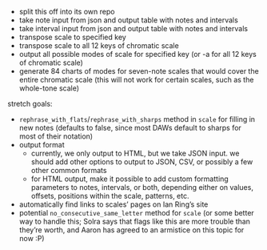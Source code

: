 * split this off into its own repo
* take note input from json and output table with notes and intervals
* take interval input from json and output table with notes and intervals
* transpose scale to specified key
* transpose scale to all 12 keys of chromatic scale
* output all possible modes of scale for specified key (or -a for all 12 keys of chromatic scale)
* generate 84 charts of modes for seven-note scales that would cover the entire chromatic scale (this will not work for certain scales, such as the whole-tone scale)

stretch goals:

* `rephrase_with_flats`/`rephrase_with_sharps` method in `scale` for filling in new notes (defaults to false, since most DAWs default to sharps for most of their notation)
* output format
	* currently, we only output to HTML, but we take JSON input. we should add other options to output to JSON, CSV, or possibly a few other common formats
	* for HTML output, make it possible to add custom formatting parameters to notes, intervals, or both, depending either on values, offsets, positions within the scale, patterns, etc.
* automatically find links to scales’ pages on Ian Ring’s site
* potential `no_consecutive_same_letter` method for `scale` (or some better way to handle this; Solra says that flags like this are more trouble than they’re worth, and Aaron has agreed to an armistice on this topic for now :P)
